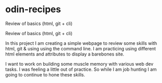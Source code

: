# odin-recipes
Review of basics (html, git + cli) 

Review of basics (html, git + cli)

In this project I am creating a simple webpage to review some skills with html, git & 
using using the command line. I am practicing using different html elements and attributes 
to display a barebones site.

I want to work on building some muscle memory with various web dev tasks. I was feeling a 
little out of practice. So while I am job hunting I am going to continue to hone these skills.
